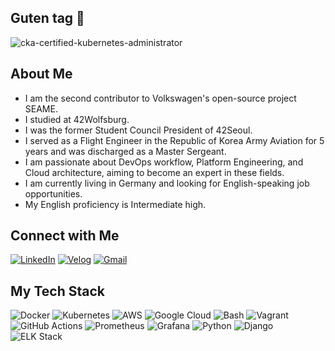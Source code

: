 ## Guten tag 👋

<!--
**sejoonkimmm/sejoonkimmm** is a ✨ _special_ ✨ repository because its `README.md` (this file) appears on your GitHub profile.

Here are some ideas to get you started:

- 🔭 I’m currently working on ...
- 🌱 I’m currently learning ...
- 👯 I’m looking to collaborate on ...
- 🤔 I’m looking for help with ...
- 💬 Ask me about ...
- 📫 How to reach me: ...
- 😄 Pronouns: ...
- ⚡ Fun fact: ...
-->

![cka-certified-kubernetes-administrator](https://github.com/sejoonkimmm/sejoonkimmm/assets/117820621/6e7b3e3e-c449-4e89-85c9-d9d4a6158747)


## About Me

* I am the second contributor to Volkswagen's open-source project SEAME.
* I studied at 42Wolfsburg.
* I was the former Student Council President of 42Seoul.
* I served as a Flight Engineer in the Republic of Korea Army Aviation for 5 years and was discharged as a Master Sergeant.
* I am passionate about DevOps workflow, Platform Engineering, and Cloud architecture, aiming to become an expert in these fields.
* I am currently living in Germany and looking for English-speaking job opportunities.
* My English proficiency is Intermediate high.

## Connect with Me

[![LinkedIn](https://img.shields.io/badge/LinkedIn-0077B5?style=flat&logo=linkedin&logoColor=white)](https://www.linkedin.com/in/sejokimde/)
[![Velog](https://img.shields.io/badge/Velog-20C997?style=flat&logo=velog&logoColor=white)](https://velog.io/@sejokim/posts)
[![Gmail](https://img.shields.io/badge/Gmail-D14836?style=flat&logo=gmail&logoColor=white)](mailto:bod092512@gmail.com)

## My Tech Stack

![Docker](https://img.shields.io/badge/Docker-2496ED?style=flat&logo=docker&logoColor=white)
![Kubernetes](https://img.shields.io/badge/Kubernetes-326CE5?style=flat&logo=kubernetes&logoColor=white)
![AWS](https://img.shields.io/badge/AWS-232F3E?style=flat&logo=amazon-aws&logoColor=white)
![Google Cloud](https://img.shields.io/badge/Google_Cloud-4285F4?style=flat&logo=google-cloud&logoColor=white)
![Bash](https://img.shields.io/badge/Bash-4EAA25?style=flat&logo=gnu-bash&logoColor=white)
![Vagrant](https://img.shields.io/badge/Vagrant-1563FF?style=flat&logo=vagrant&logoColor=white)
![GitHub Actions](https://img.shields.io/badge/GitHub_Actions-2088FF?style=flat&logo=github-actions&logoColor=white)
![Prometheus](https://img.shields.io/badge/Prometheus-E6522C?style=flat&logo=prometheus&logoColor=white)
![Grafana](https://img.shields.io/badge/Grafana-F46800?style=flat&logo=grafana&logoColor=white)
![Python](https://img.shields.io/badge/Python-3776AB?style=flat&logo=python&logoColor=white)
![Django](https://img.shields.io/badge/Django-092E20?style=flat&logo=django&logoColor=white)
![ELK Stack](https://img.shields.io/badge/ELK_Stack-005571?style=flat&logo=elastic-stack&logoColor=white)

